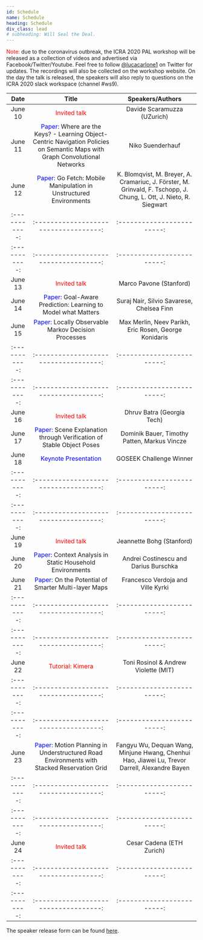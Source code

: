```yaml
---
id: Schedule
name: Schedule
heading: Schedule
div_class: lead
# subheading: Will Seal the Deal.
---
```

<font color="red"> Note:</font>  due to the coronavirus outbreak, the ICRA 2020 PAL workshop will be released as a collection of videos and advertised via Facebook/Twitter/Youtube. Feel free to follow <a href="https://twitter.com/lucacarlone1">@lucacarlone1</a> on Twitter for updates. The recordings will also be collected on the workshop website. On the day the talk is released, the speakers will also reply to questions on the ICRA 2020 slack workspace (channel #ws9).


| Date   |      Title      |  Speakers/Authors |   
|:-----------:|:-----------------------------------:|:------------------------:|
June 10 | <font color="red"> Invited talk </font>    							      | Davide Scaramuzza (UZurich) | 
June 11 | <font color="blue"> Paper: </font> Where are the Keys? - Learning Object-Centric Navigation Policies on Semantic Maps with Graph Convolutional Networks     							                          | Niko Suenderhauf   |
June 12 | <font color="blue"> Paper: </font> Go Fetch: Mobile Manipulation in Unstructured Environments   | K. Blomqvist, M. Breyer, A. Cramariuc, J. Förster, M. Grinvald, F. Tschopp, J. Chung, L. Ott, J. Nieto, R. Siegwart  |
|:-----------:|:-----------------------------------:|:------------------------:|
|:-----------:|:-----------------------------------:|:------------------------:|
June 13 | <font color="red"> Invited talk </font>                         | Marco Pavone (Stanford) |
June 14 | <font color="blue"> Paper: </font> Goal-Aware Prediction: Learning to Model what Matters   | Suraj Nair, Silvio Savarese, Chelsea Finn |
June 15 | <font color="blue"> Paper: </font> Locally Observable Markov Decision Processes  | Max Merlin, Neev Parikh, Eric Rosen, George Konidaris |
|:-----------:|:-----------------------------------:|:------------------------:|
|:-----------:|:-----------------------------------:|:------------------------:|
June 16 | <font color="red"> Invited talk </font>                         | Dhruv Batra (Georgia Tech) |
June 17 | <font color="blue"> Paper: </font>  Scene Explanation through Verification of Stable Object Poses  |  Dominik Bauer, Timothy Patten, Markus Vincze |
June 18 | <font color="blue"> Keynote Presentation </font>  | GOSEEK Challenge Winner  |
|:-----------:|:-----------------------------------:|:------------------------:|
|:-----------:|:-----------------------------------:|:------------------------:|
June 19 | <font color="red"> Invited talk </font>                         | Jeannette Bohg  (Stanford)| 
June 20 | <font color="blue"> Paper: </font> Context Analysis in Static Household Environments   | Andrei Costinescu and Darius Burschka  | 
June 21 | <font color="blue"> Paper: </font>  On the Potential of Smarter Multi-layer Maps   |  Francesco Verdoja and Ville Kyrki  |
|:-----------:|:-----------------------------------:|:------------------------:|
|:-----------:|:-----------------------------------:|:------------------------:|
June 22 | <font color="red"> Tutorial: Kimera </font>                         | Toni Rosinol & Andrew Violette (MIT)|
|:-----------:|:-----------------------------------:|:------------------------:|
|:-----------:|:-----------------------------------:|:------------------------:|
June 23 | <font color="blue"> Paper: </font> Motion Planning in Understructured Road Environments with Stacked Reservation Grid  | Fangyu Wu, Dequan Wang, Minjune Hwang, Chenhui Hao, Jiawei Lu, Trevor Darrell, Alexandre Bayen  |
|:-----------:|:-----------------------------------:|:------------------------:|
|:-----------:|:-----------------------------------:|:------------------------:|
June 24 | <font color="red"> Invited talk </font>                         | Cesar Cadena (ETH Zurich)|
|:-----------:|:-----------------------------------:|:------------------------:|
|:-----------:|:-----------------------------------:|:------------------------:|

The speaker release form can be found <a href="https://www.dropbox.com/s/qbep5bi10wo2eew/PALSpeakerReleaseForm.pdf?dl=0">here</a>.





